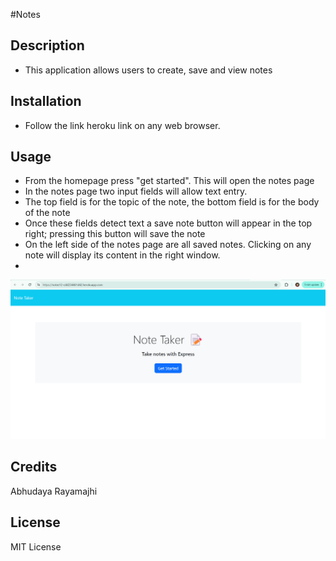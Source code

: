 #Notes

## Description

- This application allows users to create, save and view notes

## Installation

- Follow the link heroku link on any web browser. 

## Usage
- From the homepage press "get started". This will open the notes page
- In the notes page two input fields will allow text entry.
- The top field is for the topic of the note, the bottom field is for the body of the note
- Once these fields detect text a save note button will appear in the top right; pressing this button will save the note
- On the left side of the notes page are all saved notes. Clicking on any note will display its content in the right window.
- 
![Notes homepage](<Develop/Assets/Express Notes.png>)

## Credits

Abhudaya Rayamajhi

## License

MIT License